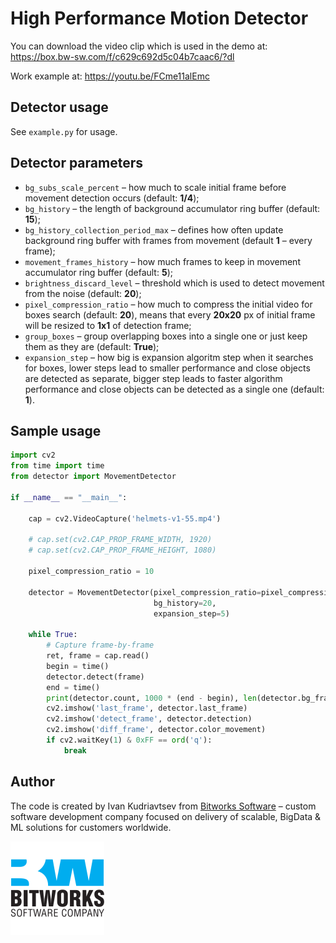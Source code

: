 # High Performance Motion Detector

You can download the video clip which is used in the demo at: https://box.bw-sw.com/f/c629c692d5c04b7caac6/?dl

Work example at: https://youtu.be/FCme11alEmc

## Detector usage

See `example.py` for usage.

## Detector parameters

* `bg_subs_scale_percent` &ndash; how much to scale initial frame before movement detection occurs (default: **1/4**);
* `bg_history` &ndash; the length of background accumulator ring buffer (default: **15**);
* `bg_history_collection_period_max` &ndash; defines how often update background ring buffer with frames from movement (default **1** &ndash; every frame);
* `movement_frames_history` &ndash; how much frames to keep in movement accumulator ring buffer (default: **5**);
* `brightness_discard_level` &ndash; threshold which is used to detect movement from the noise (default: **20**);
* `pixel_compression_ratio` &ndash; how much to compress the initial video for boxes search (default: **20**), means that every **20x20** px of initial frame will be resized to **1x1** of detection frame;
* `group_boxes` &ndash; group overlapping boxes into a single one or just keep them as they are (default: **True**);
* `expansion_step` &ndash; how big is expansion algoritm step when it searches for boxes, lower steps lead to smaller performance and close objects are detected as separate, bigger step leads to faster algorithm performance and close objects can be detected as a single one (default: **1**).

## Sample usage

```python
import cv2
from time import time
from detector import MovementDetector

if __name__ == "__main__":

    cap = cv2.VideoCapture('helmets-v1-55.mp4')

    # cap.set(cv2.CAP_PROP_FRAME_WIDTH, 1920)
    # cap.set(cv2.CAP_PROP_FRAME_HEIGHT, 1080)

    pixel_compression_ratio = 10

    detector = MovementDetector(pixel_compression_ratio=pixel_compression_ratio,
                                bg_history=20,
                                expansion_step=5)

    while True:
        # Capture frame-by-frame
        ret, frame = cap.read()
        begin = time()
        detector.detect(frame)
        end = time()
        print(detector.count, 1000 * (end - begin), len(detector.bg_frames), len(detector.boxes))
        cv2.imshow('last_frame', detector.last_frame)
        cv2.imshow('detect_frame', detector.detection)
        cv2.imshow('diff_frame', detector.color_movement)
        if cv2.waitKey(1) & 0xFF == ord('q'):
            break
```

## Author

The code is created by Ivan Kudriavtsev from [Bitworks Software](https://bitworks.software/) &ndash; custom software development company focused on delivery of scalable, BigData & ML solutions for customers worldwide.

![Bitworks Software](https://github.com/bwsw/cloudstack-ui/blob/master/screens/15047882.png)
